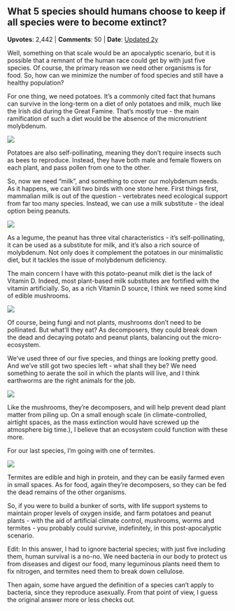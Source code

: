 ## What 5 species should humans choose to keep if all species were to become extinct?
    
**Upvotes**: 2,442 | **Comments**: 50 | **Date**: [Updated 2y](https://www.quora.com/What-5-species-should-humans-choose-to-keep-if-all-species-were-to-become-extinct/answer/Gary-Meaney)

Well, something on that scale would be an apocalyptic scenario, but it is possible that a remnant of the human race could get by with just five species. Of course, the primary reason we need other organisms is for food. So, how can we minimize the number of food species and still have a healthy population?

For one thing, we need potatoes. It’s a commonly cited fact that humans can survive in the long-term on a diet of only potatoes and milk, much like the Irish did during the Great Famine. That’s mostly true - the main ramification of such a diet would be the absence of the micronutrient molybdenum.

![](https://qph.fs.quoracdn.net/main-qimg-81d4bd8db8cd58742320d44ce4e1f82a-lq)

Potatoes are also self-pollinating, meaning they don’t require insects such as bees to reproduce. Instead, they have both male and female flowers on each plant, and pass pollen from one to the other.

So, now we need “milk”, and something to cover our molybdenum needs. As it happens, we can kill two birds with one stone here. First things first, mammalian milk is out of the question - vertebrates need ecological support from far too many species. Instead, we can use a milk substitute - the ideal option being peanuts.

![](https://qph.fs.quoracdn.net/main-qimg-7ebc73143076818d41e647217f6066b0-lq)

As a legume, the peanut has three vital characteristics - it’s self-pollinating, it can be used as a substitute for milk, and it’s also a rich source of molybdenum. Not only does it complement the potatoes in our minimalistic diet, but it tackles the issue of molybdenum deficiency.

The main concern I have with this potato-peanut milk diet is the lack of Vitamin D. Indeed, most plant-based milk substitutes are fortified with the vitamin artificially. So, as a rich Vitamin D source, I think we need some kind of edible mushrooms.

![](https://qph.fs.quoracdn.net/main-qimg-ac6c7cf59178b793cdaabf7ca253dcee-lq)

Of course, being fungi and not plants, mushrooms don’t need to be pollinated. But what’ll they eat? As decomposers, they could break down the dead and decaying potato and peanut plants, balancing out the micro-ecosystem.

We’ve used three of our five species, and things are looking pretty good. And we’ve still got two species left - what shall they be? We need something to aerate the soil in which the plants will live, and I think earthworms are the right animals for the job.

![](https://qph.fs.quoracdn.net/main-qimg-f2f6a5ed072236469ce23565079bd1b1-lq)

Like the mushrooms, they’re decomposers, and will help prevent dead plant matter from piling up. On a small enough scale (in climate-controlled, airtight spaces, as the mass extinction would have screwed up the atmosphere big time.), I believe that an ecosystem could function with these more.

For our last species, I’m going with one of termites.

![](https://qph.fs.quoracdn.net/main-qimg-b8c2e90ed5522817b98cac50f74a32c6-lq)

Termites are edible and high in protein, and they can be easily farmed even in small spaces. As for food, again they’re decomposers, so they can be fed the dead remains of the other organisms.

So, if you were to build a bunker of sorts, with life support systems to maintain proper levels of oxygen inside, and farm potatoes and peanut plants - with the aid of artificial climate control, mushrooms, worms and termites - you probably could survive, indefinitely, in this post-apocalyptic scenario.

Edit: In this answer, I had to ignore bacterial species; with just five including them, human survival is a no-no. We need bacteria in our body to protect us from diseases and digest our food, many leguminous plants need them to fix nitrogen, and termites need them to break down cellulose.

Then again, some have argued the definition of a species can’t apply to bacteria, since they reproduce asexually. From that point of view, I guess the original answer more or less checks out.

